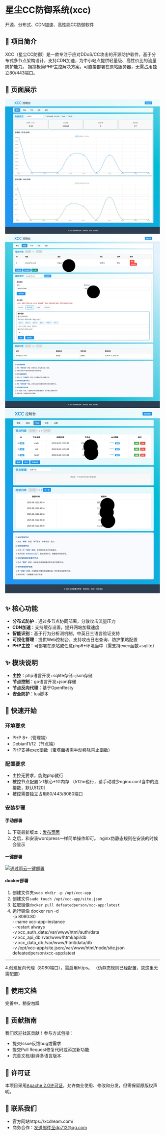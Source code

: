 # 星尘CC防御系统(xcc)
开源、分布式、CDN加速、高性能CC防御软件

## 🌟 项目简介
XCC（星尘CC防御）是一款专注于应对DDoS/CC攻击的开源防护软件，基于分布式多节点架构设计，支持CDN加速，为中小站点提供轻量级、高性价比的流量防护能力。
拥抱极简PHP主控解决方案，可直接部署在原站服务器，无需占用独立80/443端口。

## 🌟 页面展示
[![监控页面](https://raw.githubusercontent.com/defeatedperson/xcc/refs/heads/main/img/1.jpeg "监控页面")](https://raw.githubusercontent.com/defeatedperson/xcc/refs/heads/main/img/1.jpeg "监控页面")
[![域名管理](https://raw.githubusercontent.com/defeatedperson/xcc/refs/heads/main/img/2.jpg "域名管理")](https://raw.githubusercontent.com/defeatedperson/xcc/refs/heads/main/img/2.jpg "域名管理")
[![节点管理](https://raw.githubusercontent.com/defeatedperson/xcc/refs/heads/main/img/3.jpg "节点管理")](https://raw.githubusercontent.com/defeatedperson/xcc/refs/heads/main/img/3.jpg "节点管理")
## ✨ 核心功能
- **分布式防护**：通过多节点协同部署，分散攻击流量压力
- **CDN加速**：支持缓存设置，提升网站加载速度
- **智能识别**：基于行为分析测机制，中英日三语言验证支持
- **可视化管理**：提供Web控制台，支持攻击日志查询、防护策略配置
- **PHP主控**：可部署在原站或任意php8+环境当中（需支持exec函数+sqlite）

## ✨ 模块说明
- **主控**：php语言开发+sqlite存储+json存储
- **节点控制**：go语言开发+json存储
- **节点反向代理**：基于OpenResty
- **安全防护**：lua脚本

## 🚀 快速开始
### 环境要求
- PHP 8+（管理端）
- Debian11/12（节点端）
- PHP支持exec函数（宝塔面板需手动移除禁止函数）

### 配置要求
- 主控无要求，能跑php就行
- 被控节点配置＞1核心+1G内存
（512m也行，请手动减少nginx.conf当中的连接数，默认5120）
- 被控需要独立占用80/443/8080端口

### 安装步骤
#### 手动部署
1. 下载最新版本：[发布页面](https://github.com/defeatedperson/xcc/releases "发布页面")
2. 之后，和安装wordpress一样简单操作即可。
nginx伪静态规则在安装的时候会显示

#### 一键部署
[![通过雨云一键部署](https://rainyun-apps.cn-nb1.rains3.com/materials/deploy-on-rainyun-cn.svg)](https://app.rainyun.com/apps/rca/store/6596/dp712_)

#### docker部署
1. 创建文件夹`sudo mkdir -p /opt/xcc-app`
2. 创建文件`sudo touch /opt/xcc-app/site.json`
3. 拉取镜像`docker pull defeatedperson/xcc-app:latest`
4. 运行镜像
    docker run -d \
      -p 8080:80 \
      --name xcc-app-instance \
      --restart always \
      -v xcc_auth_data:/var/www/html/auth/data \
      -v xcc_api_db:/var/www/html/api/db \
      -v xcc_data_db:/var/www/html/data/db \
      -v /opt/xcc-app/site.json:/var/www/html/node/site.json \
      defeatedperson/xcc-app:latest

------------


4.创建反向代理（8080端口），需启用https。
（伪静态规则已经配置，故这里无需配置）


## 📖 使用文档
完善中，稍安勿躁

## 🤝 贡献指南
我们欢迎社区贡献！参与方式包括：
- 提交Issue反馈bug或需求
- 提交Pull Request修复代码或添加新功能
- 完善文档/翻译多语言版本

## 📜 许可证
本项目采用[Apache 2.0许可证](https://github.com/defeatedperson/xcc/blob/v0.0.2/LICENSE)，允许商业使用、修改和分发，但需保留原版权声明。

## 💬 联系我们
- 官方网站https://xcdream.com/
- 商务合作：发送邮件至dp712@qq.com
